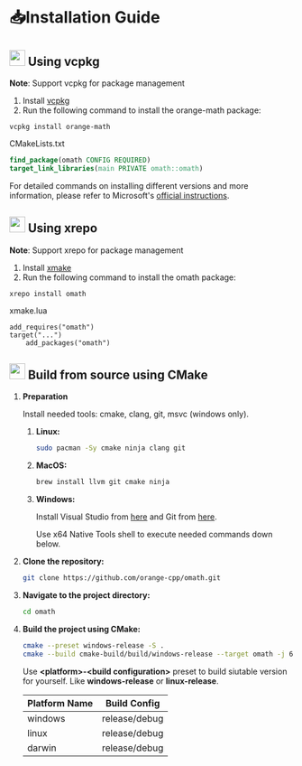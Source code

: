 # 📥Installation Guide

## <img width="28px" src="https://vcpkg.io/assets/mark/mark.svg" /> Using vcpkg
**Note**: Support vcpkg for package management
1. Install [vcpkg](https://github.com/microsoft/vcpkg)
2. Run the following command to install the orange-math package:
```
vcpkg install orange-math
```
CMakeLists.txt
```cmake
find_package(omath CONFIG REQUIRED)
target_link_libraries(main PRIVATE omath::omath)
```
For detailed commands on installing different versions and more information, please refer to Microsoft's [official instructions](https://learn.microsoft.com/en-us/vcpkg/get_started/overview).

## <img width="28px" src="https://xmake.io/assets/img/logo.svg" /> Using xrepo
**Note**: Support xrepo for package management
1. Install [xmake](https://xmake.io/)
2. Run the following command to install the omath package:
```
xrepo install omath
```
xmake.lua
```xmake
add_requires("omath")
target("...")
    add_packages("omath")
```

## <img width="28px" src="https://upload.wikimedia.org/wikipedia/commons/e/ef/CMake_logo.svg?" /> Build from source using CMake 
1. **Preparation**
   
   Install needed tools: cmake, clang, git, msvc (windows only).
   
   1. **Linux:**
       ```bash
       sudo pacman -Sy cmake ninja clang git
       ```
   2. **MacOS:**
       ```bash
       brew install llvm git cmake ninja
       ```
   3. **Windows:**

      Install Visual Studio from [here](https://visualstudio.microsoft.com/downloads/) and Git from [here](https://git-scm.com/downloads).
      
      Use x64 Native Tools shell to execute needed commands down below.
2. **Clone the repository:**
   ```bash
   git clone https://github.com/orange-cpp/omath.git
   ```
3. **Navigate to the project directory:**
   ```bash
   cd omath
   ```
4. **Build the project using CMake:**
   ```bash
   cmake --preset windows-release -S .
   cmake --build cmake-build/build/windows-release --target omath -j 6
   ```
   Use **\<platform\>-\<build configuration\>** preset to build siutable version for yourself. Like **windows-release** or **linux-release**.

    | Platform Name | Build Config  |
    |---------------|---------------|
    | windows       | release/debug |
    | linux         | release/debug |
    | darwin        | release/debug |

